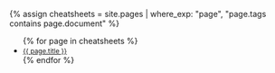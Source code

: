 {% assign cheatsheets = site.pages | where_exp: "page", "page.tags contains page.document" %}
<ul>
{% for page in cheatsheets %}
<li><a href="{{site.github.url}}{{page.url}}"><span style='font-size:smaller;text-decoration:none;'>{{ page.title }}</span></a></li>
{% endfor %}
</ul>